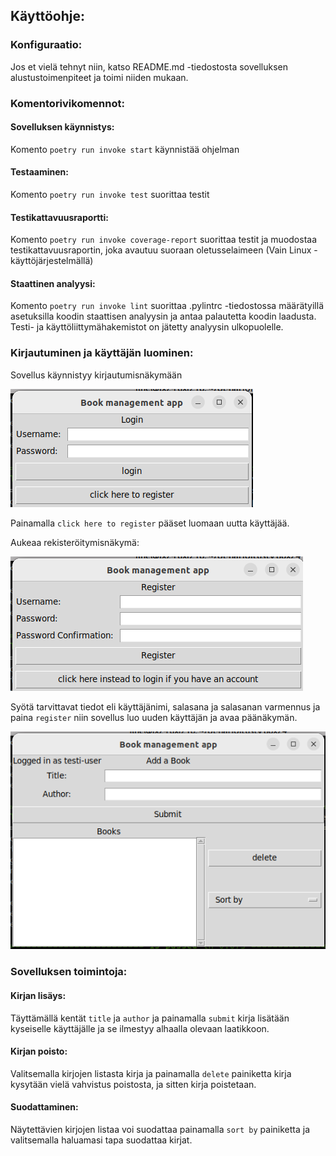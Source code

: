 ## Käyttöohje:

### Konfiguraatio:

Jos et vielä tehnyt niin, katso README.md -tiedostosta sovelluksen alustustoimenpiteet ja toimi niiden mukaan.

### Komentorivikomennot:

#### Sovelluksen käynnistys:
Komento `poetry run invoke start` käynnistää ohjelman

#### Testaaminen:
Komento `poetry run invoke test` suorittaa testit

#### Testikattavuusraportti:
Komento `poetry run invoke coverage-report` suorittaa testit ja muodostaa testikattavuusraportin, joka avautuu suoraan oletusselaimeen (Vain Linux -käyttöjärjestelmällä)

#### Staattinen analyysi:
Komento `poetry run invoke lint` suorittaa .pylintrc -tiedostossa määrätyillä asetuksilla koodin staattisen analyysin ja antaa palautetta koodin laadusta. Testi- ja käyttöliittymähakemistot on jätetty analyysin ulkopuolelle.

### Kirjautuminen ja käyttäjän luominen:

Sovellus käynnistyy kirjautumisnäkymään

![](./kuvat/login_page.png)

Painamalla `click here to register` pääset luomaan uutta käyttäjää.

Aukeaa rekisteröitymisnäkymä:

![](./kuvat/register_page.png)

Syötä tarvittavat tiedot eli käyttäjänimi, salasana ja salasanan varmennus ja paina `register` niin sovellus luo uuden käyttäjän ja avaa päänäkymän.

![](./kuvat/main_page.png)

### Sovelluksen toimintoja:

#### Kirjan lisäys:

Täyttämällä kentät `title` ja `author` ja painamalla `submit` kirja lisätään kyseiselle käyttäjälle ja se ilmestyy alhaalla olevaan laatikkoon.

#### Kirjan poisto:

Valitsemalla kirjojen listasta kirja ja painamalla `delete` painiketta kirja kysytään vielä vahvistus poistosta, ja sitten kirja poistetaan.

#### Suodattaminen:

Näytettävien kirjojen listaa voi suodattaa painamalla `sort by` painiketta ja valitsemalla haluamasi tapa suodattaa kirjat.

